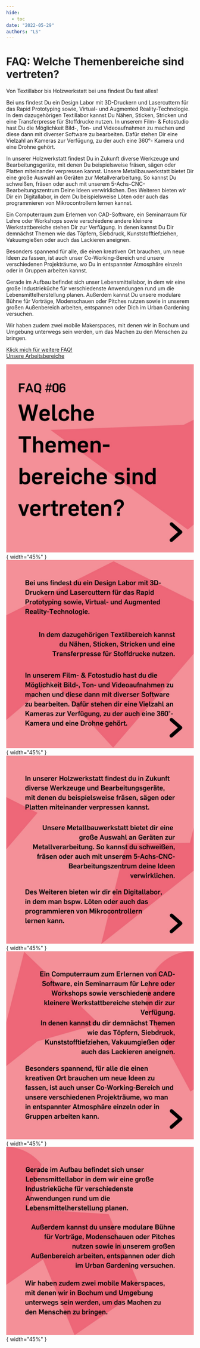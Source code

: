 ```yaml
---
hide:
  - toc
date: "2022-05-29"
authors: "LS"   
---
```


# FAQ: Welche Themenbereiche sind vertreten?	

Von Textillabor bis Holzwerkstatt bei uns findest Du fast alles!

Bei uns findest Du ein Design Labor mit 3D-Druckern und Lasercuttern für das Rapid Prototyping sowie, Virtual- und Augmented Reality-Technologie. In dem dazugehörigen Textillabor kannst Du Nähen, Sticken, Stricken und eine Transferpresse für Stoffdrucke nutzen. In unserem Film- & Fotostudio hast Du die Möglichkeit Bild-, Ton- und Videoaufnahmen zu machen und diese dann mit diverser Software zu bearbeiten. Dafür stehen Dir eine Vielzahl an Kameras zur Verfügung, zu der auch eine 360°- Kamera und eine Drohne gehört.  

In unserer Holzwerkstatt findest Du in Zukunft diverse Werkzeuge und Bearbeitungsgeräte, mit denen Du beispielsweise fräsen, sägen oder Platten miteinander verpressen kannst. Unsere Metallbauwerkstatt bietet Dir eine große Auswahl an Geräten zur Metallverarbeitung. So kannst Du schweißen, fräsen oder auch mit unserem 5-Achs-CNC-Bearbeitungszentrum Deine Ideen verwirklichen. Des Weiteren bieten wir Dir ein Digitallabor, in dem Du beispielsweise Löten oder auch das programmieren von Mikrocontrollern lernen kannst.  

Ein Computerraum zum Erlernen von CAD-Software, ein Seminarraum für Lehre oder Workshops sowie verschiedene andere kleinere Werkstattbereiche stehen Dir zur Verfügung. In denen kannst Du Dir demnächst Themen wie das Töpfern, Siebdruck, Kunststofftiefziehen, Vakuumgießen oder auch das Lackieren aneignen.  

Besonders spannend für alle, die einen kreativen Ort brauchen, um neue Ideen zu fassen, ist auch unser Co-Working-Bereich und unsere verschiedenen Projekträume, wo Du in entspannter Atmosphäre einzeln oder in Gruppen arbeiten kannst.  

Gerade im Aufbau befindet sich unser Lebensmittellabor, in dem wir eine große Industrieküche für verschiedenste Anwendungen rund um die Lebensmittelherstellung planen.
Außerdem kannst Du unsere modulare Bühne für Vorträge, Modenschauen oder Pitches nutzen sowie in unserem großen Außenbereich arbeiten, entspannen oder Dich im Urban Gardening versuchen.  

Wir haben zudem zwei mobile Makerspaces, mit denen wir in Bochum und Umgebung unterwegs sein werden, um das Machen zu den Menschen zu bringen.

[Klick mich für weitere FAQ!](../faq.md)  
[Unsere Arbeitsbereiche](../ort.md)

![ News-Text als Bild.](../medien/2022-05-29a.jpg){ width="45%" }
![ News-Text als Bild.](../medien/2022-05-29b.jpg){ width="45%" }
![ News-Text als Bild.](../medien/2022-05-29c.jpg){ width="45%" }
![ News-Text als Bild.](../medien/2022-05-29d.jpg){ width="45%" }
![ News-Text als Bild.](../medien/2022-05-29e.jpg){ width="45%" }